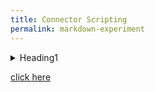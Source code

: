 ```yaml
---
title: Connector Scripting
permalink: markdown-experiment
---
```


<details>
<summary>Heading1</summary>
some text
<details>
<summary>Heading1.1</summary>
some more text
<details>
<summary>Heading1.1.1</summary>
 even more text
</details>
</details>
</details>



<a href="#" onClick="(function(){
    return false;
})();return false;">click here</a>

